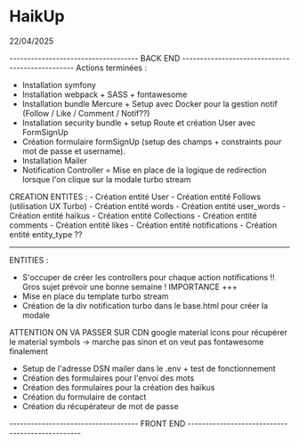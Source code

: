 # HaikUp

22/04/2025

------------------------------------ BACK END ------------------------------------------------
Actions terminées : 
- Installation symfony 
- Installation webpack + SASS + fontawesome
- Installation bundle Mercure + Setup avec Docker pour la gestion notif (Follow / Like / Comment / Notif??)
- Installation security bundle + setup Route et création User avec FormSignUp
- Création formulaire formSignUp (setup des champs + constraints pour mot de passe et username).
- Installation Mailer
- Notification Controller = Mise en place de la logique de redirection lorsque l'on clique sur la modale turbo stream 

CREATION ENTITES : 
    - Création entité User
    - Création entité Follows (utilisation UX Turbo)
    - Création entité words
    - Création entité user_words 
    - Création entité haïkus
    - Création entité Collections
    - Création entité comments
    - Création entité likes
    - Création entité notifications
    - Création entité entity_type ?? 

------------------------------------

ENTITIES : 
- S'occuper de créer les controllers pour chaque action notifications !! Gros sujet prévoir une bonne semaine ! IMPORTANCE +++
- Mise en place du template turbo stream 
- Création de la div notification turbo dans le base.html pour créer la modale

ATTENTION ON VA PASSER SUR CDN google material icons pour récupérer le material symbols -> marche pas sinon et on veut pas fontawesome finalement

- Setup de l'adresse DSN mailer dans le .env + test de fonctionnement
- Création des formulaires pour l'envoi des mots
- Création des formulaires pour la création des haïkus
- Création du formulaire de contact
- Création du récupérateur de mot de passe






------------------------------------ FRONT END ------------------------------------------------
